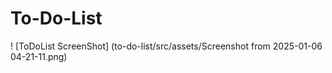 # To-Do-List
! [ToDoList ScreenShot] (to-do-list/src/assets/Screenshot from 2025-01-06 04-21-11.png)

